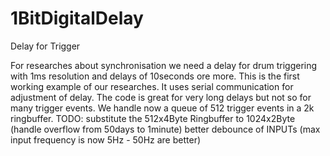# 1BitDigitalDelay
Delay for Trigger

For researches about synchronisation we need a delay for drum triggering with 1ms resolution and delays of 10seconds ore more.
This is the first working example of our researches. It uses serial communication for adjustment of delay. 
The code is great for very long delays but not so for many trigger events.
We handle now a queue of 512 trigger events in a 2k ringbuffer.
TODO:
substitute the 512x4Byte Ringbuffer to 1024x2Byte (handle overflow from 50days to 1minute)
better debounce of INPUTs (max input frequency is now 5Hz - 50Hz are better)
